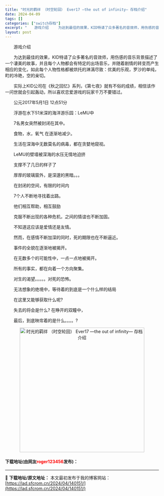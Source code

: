 ```yaml
---
title: "时光的羁绊 （时空轮回） Ever17 —the out of infinity— 存档介绍"
date: 2024-04-09
tags: []
categories: ["switch存档"]
excerpt: "　　游戏介绍 　　为达到最佳的效果，KID特请了众多著名的音效师，用伤感的音乐背景描述了一个凄美的故事，并且每个人物都会有特定的出场音乐，并随着剧情的转变而产生相应的变化，如此每个人物性格都被烘托的淋漓尽致：优美的乐观，罗沙的单纯，町的冷艳，空的亲切。 　　实际上KID公司在《秋之回忆》系列，《第七&hellip;"
layout: post
---
```


 <p>　　游戏介绍</p> <p>　　为达到最佳的效果，KID特请了众多著名的音效师，用伤感的音乐背景描述了一个凄美的故事，并且每个人物都会有特定的出场音乐，并随着剧情的转变而产生相应的变化，如此每个人物性格都被烘托的淋漓尽致：优美的乐观，罗沙的单纯，町的冷艳，空的亲切。</p> <p>　　实际上KID公司在《秋之回忆》系列，《第七夜》就有不俗的成绩，相信该作一问世就会引起轰动，所以喜欢恋爱游戏的玩家千万不要错过。</p> <p>　　公元2017年5月1日 12点51分</p> <p>　　浮游在水下51米深的海洋游乐园：LeMU中</p> <p>　　7名男女突然被封闭在其中。</p> <p>　　食物，水，氧气 在逐渐地减少。</p> <p>　　生活在深海中无数莫名的病毒，都在贪婪地窥视。</p> <p>　　LeMU的壁墙被深海的水压无情地迫挤</p> <p>　　支撑不了几日的样子了</p> <p>　　厚厚的玻璃窗外，是深邃的黑暗。。。</p> <p>　　在封闭的空间，有限的时间内</p> <p>　　7个人不断地寻找着出路。</p> <p>　　他们相互帮助，相互鼓励</p> <p>　　克服不断出现的各种危机，之间的情谊也不断加固。</p> <p>　　不知道这应该是爱情还是友情。</p> <p>　　然而，在感情不断加深的同时，死的期限也在不断逼近。</p> <p>　　事件的全貌在逐渐地被揭开。</p> <p>　　在无数多个的可能性中，一点一点地被揭开。</p> <p>　　所有的事实，都在向着一个方向聚集。</p> <p>　　对生的渴望。。。。。对死的恐怖。</p> <p>　　无法想象的绝境中，等待着的到底是一个什么样的结局</p> <p>　　在这里又能够获取什么呢?</p> <p>　　失去的将会是什么? 在睁开的双瞳中，</p> <p>　　最后，到底映帘着的是什么。。。。?</p> <p align="center"><img align="" border="0" src="https://www.2023game.com/d/file/p/2021/03-24/e7cbf38831d97a11799f515aa5eb34b5.jpg" width="408" alt="时光的羁绊 （时空轮回） Ever17 —the out of infinity— 存档介绍" /></p> <p><h4>下载地址(由网友<font color="red">roger123456</font>发布)：</h4></p> 

---
📖 **下载地址/原文地址：** 本文最初发布于我的博客网站：[https://lad.sfcrom.cn/2024/04/140151/](https://lad.sfcrom.cn/2024/04/140151/)
